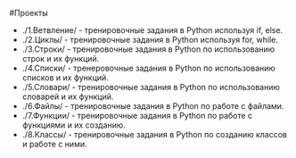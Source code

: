 #Проекты
- ./1.Ветвление/ - тренировочные задания в Python используя if, else. 
- ./2.Циклы/ - тренировочные задания в Python используя for, while.
- ./3.Строки/ - тренировочные задания в Python по использованию строк и их функций.
- ./4.Списки/ - тренеровочные задания в Python по использованию списков и их  функций.
- ./5.Словари/ - тренировочные задания в Python по использованию словарей и их функций.
- ./6.Файлы/ - тренировочные задания в Python по работе с файлами.
- ./7.Функции/ - тренировочные задания в Python по работе с функциями и их созданию.
- ./8.Классы/ - тренировочные задания в Python по созданию классов и работе с ними.
